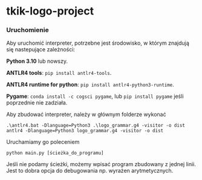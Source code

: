 # tkik-logo-project
### Uruchomienie

Aby uruchomić interpreter, potrzebne jest środowisko, w którym znajdują się nastepujące zależności:

**Python 3.10** lub nowszy.

**ANTLR4 tools**: `pip install antlr4-tools`.

**ANTLR4 runtime for python**: `pip install antlr4-python3-runtime`.

**Pygame**: `conda install -c cogsci pygame`, lub `pip install pygame` jeśli poprzednie nie zadziała.

Aby zbudować interpreter, należy w głównym folderze wykonać

```
.\antlr4.bat -Dlanguage=Python3 .\logo_grammar.g4 -visitor -o dist
antlr4 -Dlanguage=Python3 logo_grammar.g4 -visitor -o dist
```

Uruchamiamy go poleceniem
```
python main.py [ścieżka_do_programu]
```
Jeśli nie podamy ścieżki, możemy wpisać program zbudowany z jednej linii.
Jest to dobra opcja do debugowania np. wyrażen arytmetycznych.